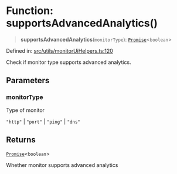 # Function: supportsAdvancedAnalytics()

> **supportsAdvancedAnalytics**(`monitorType`): [`Promise`](https://developer.mozilla.org/docs/Web/JavaScript/Reference/Global_Objects/Promise)\<`boolean`\>

Defined in: [src/utils/monitorUiHelpers.ts:120](https://github.com/Nick2bad4u/Uptime-Watcher/blob/main/src/utils/monitorUiHelpers.ts#L120)

Check if monitor type supports advanced analytics.

## Parameters

### monitorType

Type of monitor

`"http"` | `"port"` | `"ping"` | `"dns"`

## Returns

[`Promise`](https://developer.mozilla.org/docs/Web/JavaScript/Reference/Global_Objects/Promise)\<`boolean`\>

Whether monitor supports advanced analytics
